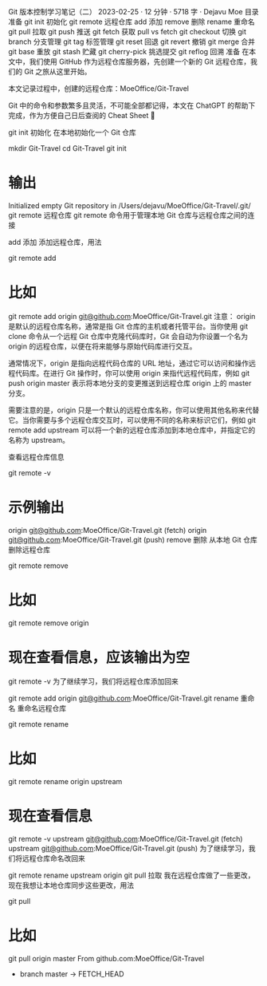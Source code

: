 Git 版本控制学习笔记（二）
2023-02-25
 · 12 分钟 · 5718 字 · Dejavu Moe
目录
准备
git init 初始化
git remote 远程仓库
add 添加
remove 删除
rename 重命名
git pull 拉取
git push 推送
git fetch 获取
pull vs fetch
git checkout 切换
git branch 分支管理
git tag 标签管理
git reset 回退
git revert 撤销
git merge 合并
git base 重放
git stash 贮藏
git cherry-pick 挑选提交
git reflog 回溯
准备
在本文中，我们使用 GitHub 作为远程仓库服务器，先创建一个新的 Git 远程仓库，我们的 Git 之旅从这里开始。

本文记录过程中，创建的远程仓库：MoeOffice/Git-Travel

Git 中的命令和参数繁多且灵活，不可能全部都记得，本文在 ChatGPT 的帮助下完成，作为方便自己日后查阅的 Cheat Sheet 🤤

git init 初始化
在本地初始化一个 Git 仓库

mkdir Git-Travel
cd Git-Travel
git init
# 输出
Initialized empty Git repository in /Users/dejavu/MoeOffice/Git-Travel/.git/
git remote 远程仓库
git remote 命令用于管理本地 Git 仓库与远程仓库之间的连接

add 添加
添加远程仓库，用法

git remote add <name> <url>

# 比如
git remote add origin git@github.com:MoeOffice/Git-Travel.git
注意： origin是默认的远程仓库名称，通常是指 Git 仓库的主机或者托管平台。当你使用 git clone 命令从一个远程 Git 仓库中克隆代码库时，Git 会自动为你设置一个名为 origin 的远程仓库，以便在将来能够与原始代码库进行交互。

通常情况下，origin 是指向远程代码仓库的 URL 地址，通过它可以访问和操作远程代码库。在进行 Git 操作时，你可以使用 origin 来指代远程代码库，例如 git push origin master 表示将本地分支的变更推送到远程仓库 origin 上的 master 分支。

需要注意的是，origin 只是一个默认的远程仓库名称，你可以使用其他名称来代替它。当你需要与多个远程仓库交互时，可以使用不同的名称来标识它们，例如 git remote add upstream <url> 可以将一个新的远程仓库添加到本地仓库中，并指定它的名称为 upstream。

查看远程仓库信息

git remote -v

# 示例输出
origin	git@github.com:MoeOffice/Git-Travel.git (fetch)
origin	git@github.com:MoeOffice/Git-Travel.git (push)
remove 删除
从本地 Git 仓库删除远程仓库

git remote remove <name>

# 比如
git remote remove origin

# 现在查看信息，应该输出为空
git remote -v
为了继续学习，我们将远程仓库添加回来

git remote add origin git@github.com:MoeOffice/Git-Travel.git
rename 重命名
重命名远程仓库

git remote rename <old-name> <new-name>

# 比如
git remote rename origin upstream

# 现在查看信息
git remote -v
upstream	git@github.com:MoeOffice/Git-Travel.git (fetch)
upstream	git@github.com:MoeOffice/Git-Travel.git (push)
为了继续学习，我们将远程仓库命名改回来

git remote rename upstream origin
git pull 拉取
我在远程仓库做了一些更改，现在我想让本地仓库同步这些更改，用法

git pull <remote> <branch>

# 比如
git pull origin master
From github.com:MoeOffice/Git-Travel
 * branch            master     -> FETCH_HEAD

